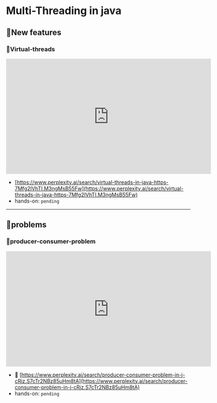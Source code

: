 # Multi-Threading in java
## 🔶New features
### 🔸Virtual-threads

<iframe width="560" height="315" src="https://www.youtube.com/embed/DZIC_Jrrg4U?si=qhyJZvL7HwmYJkn4"
title="Virtual threads" frameborder="0" allow="accelerometer; autoplay; clipboard-write; encrypted-media; gyroscope;
picture-in-picture; web-share" referrerpolicy="strict-origin-when-cross-origin" allowfullscreen></iframe>

- [https://www.perplexity.ai/search/virtual-threads-in-java-https-7Mfg2lVhTI.M3ngMsB55Fw](https://www.perplexity.ai/search/virtual-threads-in-java-https-7Mfg2lVhTI.M3ngMsB55Fw)
- hands-on: `pending`

---
## 🔶problems
### 🔸producer-consumer-problem

<iframe width="560" height="315" src="https://www.youtube.com/embed/DZIC_Jrrg4U?si=tZm7Hb0hfTEg-YL5" 
title="YouTube video player" frameborder="0" allow="accelerometer; autoplay; clipboard-write; encrypted-media; gyroscope; 
picture-in-picture; web-share" referrerpolicy="strict-origin-when-cross-origin" allowfullscreen></iframe>

- 🤖 [https://www.perplexity.ai/search/producer-consumer-problem-in-j-cRjz.S7cTr2NBz85uHm8tA](https://www.perplexity.ai/search/producer-consumer-problem-in-j-cRjz.S7cTr2NBz85uHm8tA)
- hands-on: `pending`
